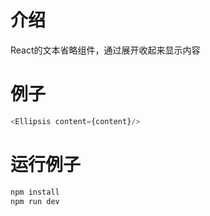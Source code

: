 # 介绍
React的文本省略组件，通过展开收起来显示内容

# 例子
```javascript copy
<Ellipsis content={content}/>
```

# 运行例子
```javascript copy
npm install
npm run dev
```